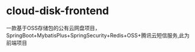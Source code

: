 # cloud-disk-frontend
一款基于OSS存储包的公有云网盘项目，SpringBoot+MybatisPlus+SpringSecurity+Redis+OSS+腾讯云短信服务,此为前端项目
